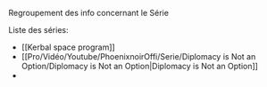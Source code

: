 
Regroupement des info concernant le Série

Liste des séries:
- [[Kerbal space program]]
- [[Pro/Vidéo/Youtube/PhoenixnoirOffi/Serie/Diplomacy is Not an Option/Diplomacy is Not an Option|Diplomacy is Not an Option]]
- 